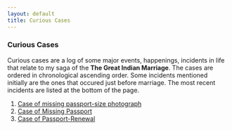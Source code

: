 ```yaml
---
layout: default
title: Curious Cases
---
```



### Curious Cases

Curious cases are a log of some major events, happenings, incidents in life that relate to my saga of the **The Great 
Indian Marriage**. The cases are ordered in chronological ascending order. Some incidents mentioned initially are the
ones that occured just before marriage. The most recent incidents are listed at the bottom of the page.

1. <a href="/cases/passport-photo.html">Case of missing passport-size photograph</a>
1. <a href="/cases/passport.html">Case of Missing Passport</a>
1. <a href="/cases/passport-renew.html">Case of Passport-Renewal</a>
